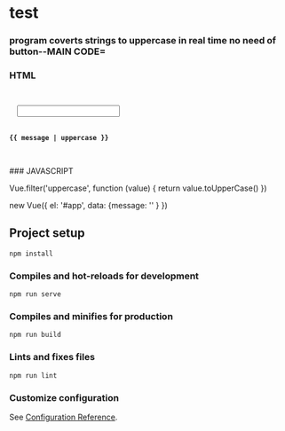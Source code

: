 # test
### program coverts strings to uppercase in real time no need of button--MAIN CODE=
### HTML
<code>
<div id="app">
  <input type="text" v-model="message" />
  <h4>{{ message | uppercase }}</h4>
</div>
</code>
### JAVASCRIPT

Vue.filter('uppercase', function (value) {
	return value.toUpperCase()
})

new Vue({
	el: '#app',
  data: {message: ''
  }
})

## Project setup
```
npm install
```

### Compiles and hot-reloads for development
```
npm run serve
```

### Compiles and minifies for production
```
npm run build
```

### Lints and fixes files
```
npm run lint
```

### Customize configuration
See [Configuration Reference](https://cli.vuejs.org/config/).

